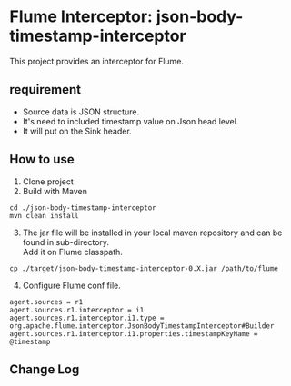 # Flume Interceptor: json-body-timestamp-interceptor

This project provides an interceptor for Flume.

## requirement
  - Source data is JSON structure.
  - It's need to included timestamp value on Json head level.
  - It will put on the Sink header.

## How to use
1. Clone project
2. Build with Maven
```
cd ./json-body-timestamp-interceptor
mvn clean install
```

3. The jar file will be installed in your local maven repository and can be found in sub-directory.  
Add it on Flume classpath.
```
cp ./target/json-body-timestamp-interceptor-0.X.jar /path/to/flume
```

4. Configure Flume conf file.
```properties
agent.sources = r1
agent.sources.r1.interceptor = i1
agent.sources.r1.interceptor.i1.type = org.apache.flume.interceptor.JsonBodyTimestampInterceptor#Builder
agent.sources.r1.interceptor.i1.properties.timestampKeyName = @timestamp
```

## Change Log
